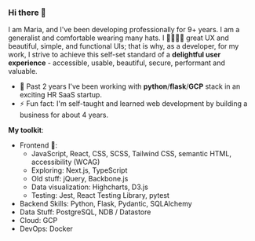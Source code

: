 ### Hi there 👋  
I am Maria, and I've been developing professionally for 9+ years. I am a generalist and comfortable wearing many hats. I 💛💛💛💛 great UX and beautiful, simple, and functional UIs; that is why, as a developer, for my work, I strive to achieve this self-set standard of a **delightful user experience** - accessible, usable, beautiful, secure, performant and valuable.
- 🔭 Past 2 years I've been working with **python**/**flask**/**GCP** stack in an exciting HR SaaS startup.
- ⚡️ Fun fact: I'm self-taught and learned web development by building a business for about 4 years.

**My toolkit**: 

- Frontend 💛:
  - JavaScript, React, CSS, SCSS, Tailwind CSS, semantic HTML, accessibility (WCAG)
  - Exploring: Next.js, TypeScript
  - Old stuff: jQuery, Backbone.js
  - Data visualization: Highcharts, D3.js
  - Testing: Jest, React Testing Library, pytest
- Backend Skills: Python, Flask, Pydantic, SQLAlchemy
- Data Stuff: PostgreSQL, NDB / Datastore
- Cloud: GCP
- DevOps: Docker


